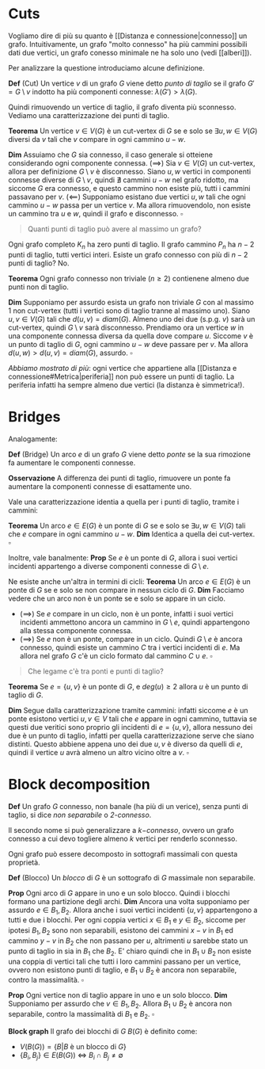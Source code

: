 # Cuts

Vogliamo dire di più su quanto è [[Distanza e connessione|connesso]] un grafo. Intuitivamente, un grafo "molto connesso" ha più cammini possibili dati due vertici, un grafo conesso minimale ne ha solo uno (vedi [[alberi]]). 

Per analizzare la questione introduciamo alcune definizione.

**Def** (Cut) Un vertice $v$ di un grafo $G$ viene detto _punto di taglio_ se il grafo $G' = G\setminus v$ indotto ha più componenti connesse: $\lambda(G') > \lambda(G)$. 

Quindi rimuovendo un vertice di taglio, il grafo diventa più sconnesso. 
Vediamo una caratterizzazione dei punti di taglio.

**Teorema** Un vertice $v \in V(G)$ è un cut-vertex di $G$ se e solo se $\exists u,w \in V(G)$  diversi da $v$ tali che $v$ compare in ogni cammino $u-w$.

**Dim** Assuiamo che $G$ sia connesso, il caso generale si otteiene considerando ogni componente connessa. 
$(\implies)$ Sia $v \in V(G)$ un cut-vertex, allora per definizione $G \setminus v$ è disconnesso. Siano $u,w$ vertici in componenti connesse diverse di $G\setminus v$, quindi $\nexists$ cammini $u-w$ nel grafo ridotto, ma siccome $G$ era connesso, e questo cammino non esiste più, tutti i cammini passavano per $v$.
$(\impliedby)$ Supponiamo esistano due vertici $u,w$ tali che ogni cammino $u-w$ passa per un vertice $v$. Ma allora rimuovendolo, non esiste un cammino tra $u$ e $w$, quindi il grafo e disconnesso. $\square$ 

>Quanti punti di taglio può avere al massimo un grafo?

Ogni grafo completo $K_n$ ha zero punti di taglio. 
Il grafo cammino $P_n$ ha $n-2$ punti di taglio, tutti vertici interi.
Esiste un grafo connesso con più di $n-2$ punti di taglio? No.

**Teorema** Ogni grafo connesso non triviale ($n\geq 2$) contienene almeno due punti non di taglio.

**Dim** Supponiamo per assurdo esista un grafo non triviale $G$ con al massimo $1$ non cut-vertex (tutti i vertici sono di taglio tranne al massimo uno). Siano $u,v \in V(G)$ tali che $d(u,v)=diam(G)$. Almeno uno dei due (s.p.g. $v$) sarà un cut-vertex, quindi $G\setminus v$ sarà disconnesso. Prendiamo ora un vertice $w$ in una componente connessa diversa da quella dove compare $u$. Siccome $v$ è un punto di taglio di $G$, ogni cammino $u-w$ deve passare per $v$. Ma allora 
$d(u,w) > d(u,v) = diam(G)$, assurdo. $\square$

_Abbiamo mostrato di più_: ogni vertice che appartiene alla [[Distanza e connessione#Metrica|periferia]] non può essere un punti di taglio. La periferia infatti ha sempre almeno due vertici (la distanza è simmetrica!).


# Bridges

Analogamente:

**Def** (Bridge) Un arco $e$ di un grafo $G$ viene detto _ponte_ se la sua rimozione fa aumentare le componenti connesse.

**Osservazione** A differenza dei punti di taglio, rimuovere un ponte fa aumentare la componenti connesse di esattamente uno.

Vale una caratterizzazione identia a quella per i punti di taglio, tramite i cammini:

**Teorema** Un arco $e \in E(G)$ è un ponte di $G$ se e solo se $\exists u,w \in V(G)$ tali che $e$ compare in ogni cammino $u-w$.
**Dim** Identica a quella dei cut-vertex. $\square$

Inoltre, vale banalmente:
**Prop** Se $e$ è un ponte di $G$, allora i suoi vertici incidenti appartengo a diverse componenti connesse di $G\setminus e$.

Ne esiste anche un'altra in termini di cicli:
**Teorema** Un arco $e \in E(G)$ è un ponte di $G$ se e solo se non compare in nessun ciclo di $G$.
**Dim** Facciamo vedere che un arco non è un ponte se e solo se appare in un ciclo.
- $(\implies)$ Se $e$ compare in un ciclo, non è un ponte, infatti i suoi vertici incidenti ammettono ancora un cammino in $G\setminus e$, quindi appartengono alla stessa componente connessa.
- ($\implies$) Se $e$ non è un ponte, compare in un ciclo. Quindi $G \setminus e$ è ancora connesso, quindi esiste un cammino $C$ tra i vertici incidenti di $e$. Ma allora nel grafo $G$ c'è un ciclo formato dal cammino $C \cup {e}$. $\square$

> Che legame c'è tra ponti e punti di taglio? 

**Teorema** Se $e = \{u,v\}$ è un ponte di $G$, e $deg(u)\geq 2$ allora $u$ è un punto di taglio di $G$.

**Dim** Segue dalla caratterizzazione tramite cammini: infatti siccome $e$ è un ponte esistono vertici $u,v \in V$ tali che $e$ appare in ogni cammino, tuttavia se questi due veritici sono proprio gli incidenti di $e = \{u,v\}$, allora nessuno dei due è un punto di taglio, infatti per quella caratterizzazione serve che siano distinti. Questo abbiene appena uno dei due $u,v$ è diverso da quelli di $e$, quindi il vertice $u$ avrà almeno un altro vicino oltre a $v$. $\square$



# Block decomposition

**Def** Un grafo $G$ connesso, non banale (ha più di un verice), senza punti di taglio, si dice _non separabile_ o _2-connesso_.

Il secondo nome si può generalizzare a $k-$_connesso_, ovvero un grafo connesso a cui devo togliere almeno $k$ vertici per renderlo sconnesso. 

Ogni grafo può essere decomposto in sottografi massimali con questa proprietà.

**Def** (Blocco) Un _blocco_ di $G$ è un sottografo di $G$ massimale non separabile.

**Prop** Ogni arco di $G$ appare in uno e un solo blocco. Quindi i blocchi formano una partizione degli archi. 
**Dim**  Ancora una volta supponiamo per assurdo $e \in B_1,B_2$. Allora anche i suoi vertici incidenti $\{u,v\}$ appartengono a tutti e due i blocchi. 
Per ogni coppia vertici $x \in B_1$ e $y \in B_2$, siccome per ipotesi $B_1,B_2$ sono non separabili, esistono dei cammini $x-v$ in $B_1$ ed cammino $y-v$ in $B_2$ che non passano per $u$, altrimenti $u$ sarebbe stato un punto di taglio in sia in $B_1$ che $B_2$.
E' chiaro quindi che in $B_1\cup B_2$ non esiste una coppia di vertici tali che tutti i loro cammini passano per un vertice, ovvero non esistono punti di taglio, e $B_1 \cup B_2$ è ancora non separabile, contro la massimalità. $\square$

**Prop** Ogni vertice non di taglio appare in uno e un solo blocco. 
**Dim**  Supponiamo per assurdo che $v \in B_1,B_2$. Allora $B_1 \cup B_2$ è ancora non separabile, contro la massimalità di $B_1$ e $B_2$. $\square$ 

**Block graph** Il grafo dei blocchi di $G$ $B(G)$ è definito come:
- $V(B(G)) = \{B | B \text{ è un blocco di } G\}$
- $\{B_i,B_j\} \in E(B(G))$ $\iff$ $B_i \cap B_j \neq \emptyset$ 

